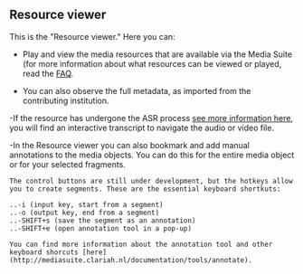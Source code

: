 Resource viewer
---

This is the "Resource viewer." Here you can:

- Play and view the media resources that are available via the Media Suite (for more information about what resources can be viewed or played, read the [FAQ](http://mediasuite.clariah.nl/documentation/faq/howto-play-view).

- You can also observe the full metadata, as imported from the contributing institution. 

-If the resource has undergone the ASR process [see more information here](http://mediasuite.clariah.nl/documentation/data/automatic-enrichments), you will find an interactive transcript to navigate the audio or video file. 

-In the Resource viewer you can also bookmark and add manual annotations to the media objects. You can do this for the entire media object or for your selected fragments. 

	The control buttons are still under development, but the hotkeys allow you to create segments. These are the essential keyboard shortkuts:

	..-i (input key, start from a segment)
	..-o (output key, end from a segment)
	..-SHIFT+s (save the segment as an annotation)
	..-SHIFT+e (open annotation tool in a pop-up)

	You can find more information about the annotation tool and other keyboard shorcuts [here](http://mediasuite.clariah.nl/documentation/tools/annotate).
